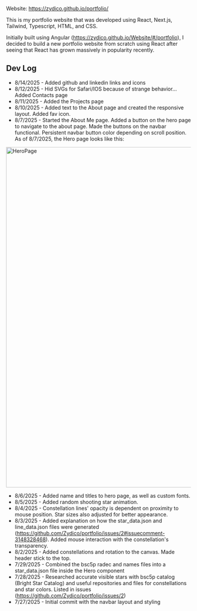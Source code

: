 Website: https://zydico.github.io/portfolio/

This is my portfolio website that was developed using React, Next.js, Tailwind, Typescript, HTML, and CSS.

Initially built using Angular (https://zydico.github.io/Website/#/portfolio), I decided to build a new portfolio website from scratch using React after seeing that React has grown massively in popularity recently.

## Dev Log
- 8/14/2025 - Added github and linkedin links and icons
- 8/12/2025 - Hid SVGs for Safari/IOS because of strange behavior... Added Contacts page
- 8/11/2025 - Added the Projects page
- 8/10/2025 - Added text to the About page and created the responsive layout. Added fav icon.
- 8/7/2025 - Started the About Me page. Added a button on the hero page to navigate to the about page. Made the buttons on the navbar functional. Persistent navbar button color depending on scroll position.
  As of 8/7/2025, the Hero page looks like this:
  
<img width="1903" height="927" alt="HeroPage" src="https://github.com/user-attachments/assets/059784d8-10a1-40a1-9404-48e860d29793" />
  
- 8/6/2025 - Added name and titles to hero page, as well as custom fonts.
- 8/5/2025 - Added random shooting star animation.
- 8/4/2025 - Constellation lines' opacity is dependent on proximity to mouse position. Star sizes also adjusted for better appearance.
- 8/3/2025 - Added explanation on how the star_data.json and line_data.json files were generated (https://github.com/Zydico/portfolio/issues/2#issuecomment-3148328468). Added mouse interaction with the constellation's transparency.
- 8/2/2025 - Added constellations and rotation to the canvas. Made header stick to the top.
- 7/29/2025 - Combined the bsc5p radec and names files into a star_data.json file inside the Hero component
- 7/28/2025 - Researched accurate visible stars with bsc5p catalog (Bright Star Catalog) and useful repositories and files for constellations and star colors. Listed in issues (https://github.com/Zydico/portfolio/issues/2)
- 7/27/2025 - Initial commit with the navbar layout and styling
